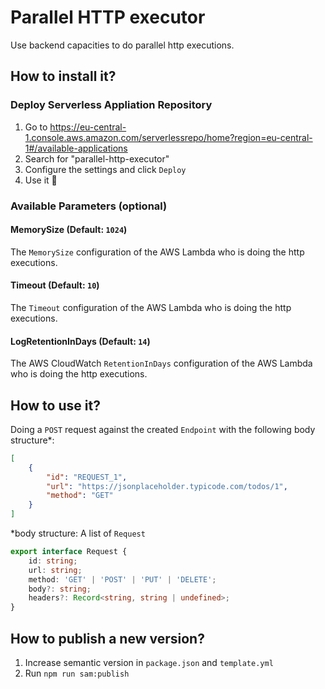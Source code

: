 # Parallel HTTP executor

Use backend capacities to do parallel http executions.

## How to install it?

### Deploy Serverless Appliation Repository

1. Go to https://eu-central-1.console.aws.amazon.com/serverlessrepo/home?region=eu-central-1#/available-applications
2. Search for "parallel-http-executor"
3. Configure the settings and click `Deploy`
4. Use it 🚀

### Available Parameters (optional)

#### MemorySize (Default: `1024`)
The `MemorySize` configuration of the AWS Lambda who is doing the http executions.

#### Timeout (Default: `10`)
The `Timeout` configuration of the AWS Lambda who is doing the http executions.

#### LogRetentionInDays (Default: `14`)
The AWS CloudWatch `RetentionInDays` configuration of the AWS Lambda who is doing the http executions.

## How to use it?

Doing a `POST` request against the created `Endpoint` with the following body structure*:

```json
[
    {
        "id": "REQUEST_1",
        "url": "https://jsonplaceholder.typicode.com/todos/1",
        "method": "GET"
    }
]
```

*body structure: A list of `Request`

```typescript
export interface Request {
    id: string;
    url: string;
    method: 'GET' | 'POST' | 'PUT' | 'DELETE';
    body?: string;
    headers?: Record<string, string | undefined>;
}
```

## How to publish a new version?

1. Increase semantic version in `package.json` and `template.yml`
2. Run `npm run sam:publish`

